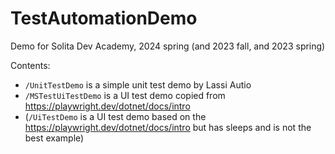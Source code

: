 # TestAutomationDemo
Demo for Solita Dev Academy, 2024 spring (and 2023 fall, and 2023 spring)

Contents:
- `/UnitTestDemo` is a simple unit test demo by Lassi Autio
- `/MSTestUiTestDemo` is a UI test demo copied from https://playwright.dev/dotnet/docs/intro
- (`/UiTestDemo` is a UI test demo based on the https://playwright.dev/dotnet/docs/intro but has sleeps and is not the best example)